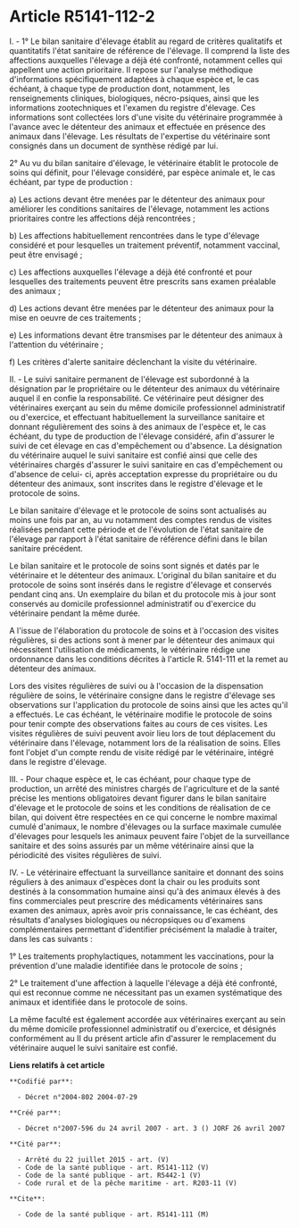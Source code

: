 # Article R5141-112-2

I. - 1° Le bilan sanitaire d'élevage établit au regard de critères qualitatifs et quantitatifs l'état sanitaire de référence
de l'élevage. Il comprend la liste des affections auxquelles l'élevage a déjà été confronté, notamment celles qui appellent
une action prioritaire. Il repose sur l'analyse méthodique d'informations spécifiquement adaptées à chaque espèce et, le cas
échéant, à chaque type de production dont, notamment, les renseignements cliniques, biologiques, nécro-psiques, ainsi que les
informations zootechniques et l'examen du registre d'élevage. Ces informations sont collectées lors d'une visite du
vétérinaire programmée à l'avance avec le détenteur des animaux et effectuée en présence des animaux dans l'élevage. Les
résultats de l'expertise du vétérinaire sont consignés dans un document de synthèse rédigé par lui.

2° Au vu du bilan sanitaire d'élevage, le vétérinaire établit le protocole de soins qui définit, pour l'élevage considéré,
par espèce animale et, le cas échéant, par type de production :

a) Les actions devant être menées par le détenteur des animaux pour améliorer les conditions sanitaires de l'élevage,
notamment les actions prioritaires contre les affections déjà rencontrées ;

b) Les affections habituellement rencontrées dans le type d'élevage considéré et pour lesquelles un traitement préventif,
notamment vaccinal, peut être envisagé ;

c) Les affections auxquelles l'élevage a déjà été confronté et pour lesquelles des traitements peuvent être prescrits sans
examen préalable des animaux ;

d) Les actions devant être menées par le détenteur des animaux pour la mise en oeuvre de ces traitements ;

e) Les informations devant être transmises par le détenteur des animaux à l'attention du vétérinaire ;

f) Les critères d'alerte sanitaire déclenchant la visite du vétérinaire.

II. - Le suivi sanitaire permanent de l'élevage est subordonné à la désignation par le propriétaire ou le détenteur des
animaux du vétérinaire auquel il en confie la responsabilité. Ce vétérinaire peut désigner des vétérinaires exerçant au sein
du même domicile professionnel administratif ou d'exercice, et effectuant habituellement la surveillance sanitaire et donnant
régulièrement des soins à des animaux de l'espèce et, le cas échéant, du type de production de l'élevage considéré, afin
d'assurer le suivi de cet élevage en cas d'empêchement ou d'absence. La désignation du vétérinaire auquel le suivi sanitaire
est confié ainsi que celle des vétérinaires chargés d'assurer le suivi sanitaire en cas d'empêchement ou d'absence de celui-
ci, après acceptation expresse du propriétaire ou du détenteur des animaux, sont inscrites dans le registre d'élevage et le
protocole de soins.

Le bilan sanitaire d'élevage et le protocole de soins sont actualisés au moins une fois par an, au vu notamment des comptes
rendus de visites réalisées pendant cette période et de l'évolution de l'état sanitaire de l'élevage par rapport à l'état
sanitaire de référence défini dans le bilan sanitaire précédent.

Le bilan sanitaire et le protocole de soins sont signés et datés par le vétérinaire et le détenteur des animaux. L'original
du bilan sanitaire et du protocole de soins sont insérés dans le registre d'élevage et conservés pendant cinq ans. Un
exemplaire du bilan et du protocole mis à jour sont conservés au domicile professionnel administratif ou d'exercice du
vétérinaire pendant la même durée.

A l'issue de l'élaboration du protocole de soins et à l'occasion des visites régulières, si des actions sont à mener par le
détenteur des animaux qui nécessitent l'utilisation de médicaments, le vétérinaire rédige une ordonnance dans les conditions
décrites à l'article R. 5141-111 et la remet au détenteur des animaux.

Lors des visites régulières de suivi ou à l'occasion de la dispensation régulière de soins, le vétérinaire consigne dans le
registre d'élevage ses observations sur l'application du protocole de soins ainsi que les actes qu'il a effectués. Le cas
échéant, le vétérinaire modifie le protocole de soins pour tenir compte des observations faites au cours de ces visites. Les
visites régulières de suivi peuvent avoir lieu lors de tout déplacement du vétérinaire dans l'élevage, notamment lors de la
réalisation de soins. Elles font l'objet d'un compte rendu de visite rédigé par le vétérinaire, intégré dans le registre
d'élevage.

III. - Pour chaque espèce et, le cas échéant, pour chaque type de production, un arrêté des ministres chargés de
l'agriculture et de la santé précise les mentions obligatoires devant figurer dans le bilan sanitaire d'élevage et le
protocole de soins et les conditions de réalisation de ce bilan, qui doivent être respectées en ce qui concerne le nombre
maximal cumulé d'animaux, le nombre d'élevages ou la surface maximale cumulée d'élevages pour lesquels les animaux peuvent
faire l'objet de la surveillance sanitaire et des soins assurés par un même vétérinaire ainsi que la périodicité des visites
régulières de suivi.

IV. - Le vétérinaire effectuant la surveillance sanitaire et donnant des soins réguliers à des animaux d'espèces dont la
chair ou les produits sont destinés à la consommation humaine ainsi qu'à des animaux élevés à des fins commerciales peut
prescrire des médicaments vétérinaires sans examen des animaux, après avoir pris connaissance, le cas échéant, des résultats
d'analyses biologiques ou nécropsiques ou d'examens complémentaires permettant d'identifier précisément la maladie à traiter,
dans les cas suivants :

1° Les traitements prophylactiques, notamment les vaccinations, pour la prévention d'une maladie identifiée dans le protocole
de soins ;

2° Le traitement d'une affection à laquelle l'élevage a déjà été confronté, qui est reconnue comme ne nécessitant pas un
examen systématique des animaux et identifiée dans le protocole de soins.

La même faculté est également accordée aux vétérinaires exerçant au sein du même domicile professionnel administratif ou
d'exercice, et désignés conformément au II du présent article afin d'assurer le remplacement du vétérinaire auquel le suivi
sanitaire est confié.

**Liens relatifs à cet article**

	**Codifié par**:

	  - Décret n°2004-802 2004-07-29

	**Créé par**:

	  - Décret n°2007-596 du 24 avril 2007 - art. 3 () JORF 26 avril 2007

	**Cité par**:

	  - Arrêté du 22 juillet 2015 - art. (V)
	  - Code de la santé publique - art. R5141-112 (V)
	  - Code de la santé publique - art. R5442-1 (V)
	  - Code rural et de la pêche maritime - art. R203-11 (V)

	**Cite**:

	  - Code de la santé publique - art. R5141-111 (M)
